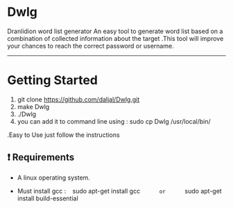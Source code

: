 # Dwlg
Dranlidion word list generator
An easy tool to generate word list based on a combination of collected information about the target .This tool will improve your chances to reach the correct password or username.
__________________________________________________________________________________

# Getting Started

   1. git clone https://github.com/daljal/Dwlg.git
   2. make Dwlg
   3. ./Dwlg
   4. you can add it to command line using : sudo cp Dwlg /usr/local/bin/
   
   .Easy to Use just follow the instructions

##  :heavy_exclamation_mark: Requirements

- A linux operating system.

- Must install gcc :  ``` ```   sudo apt-get install gcc 
 ``` ``` ``` ``` ``` ``` ```  or 
  ``` ``` ``` ``` ``` ``` ```  sudo apt-get install build-essential

